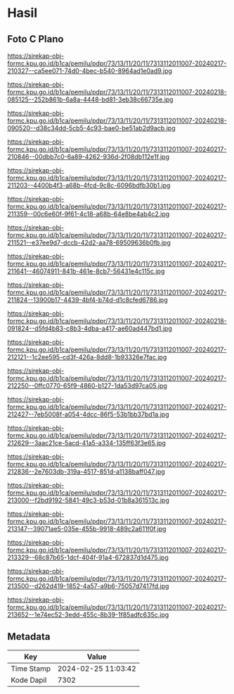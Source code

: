 # Hasil

## Foto C Plano

https://sirekap-obj-formc.kpu.go.id/b1ca/pemilu/pdpr/73/13/11/20/11/7313112011007-20240217-210327--ca5ee071-74d0-4bec-b540-8964ad1e0ad9.jpg

https://sirekap-obj-formc.kpu.go.id/b1ca/pemilu/pdpr/73/13/11/20/11/7313112011007-20240218-085125--252b861b-6a8a-4448-bd81-3eb38c66735e.jpg

https://sirekap-obj-formc.kpu.go.id/b1ca/pemilu/pdpr/73/13/11/20/11/7313112011007-20240218-090520--d38c34dd-5cb5-4c93-bae0-be51ab2d9acb.jpg

https://sirekap-obj-formc.kpu.go.id/b1ca/pemilu/pdpr/73/13/11/20/11/7313112011007-20240217-210846--00dbb7c0-6a89-4262-936d-2f08db112e1f.jpg

https://sirekap-obj-formc.kpu.go.id/b1ca/pemilu/pdpr/73/13/11/20/11/7313112011007-20240217-211203--4400b4f3-a68b-4fcd-9c8c-6096bdfb30b1.jpg

https://sirekap-obj-formc.kpu.go.id/b1ca/pemilu/pdpr/73/13/11/20/11/7313112011007-20240217-211359--00c6e60f-9f61-4c18-a68b-64e8be4ab4c2.jpg

https://sirekap-obj-formc.kpu.go.id/b1ca/pemilu/pdpr/73/13/11/20/11/7313112011007-20240217-211521--e37ee9d7-dccb-42d2-aa78-69509636b0fb.jpg

https://sirekap-obj-formc.kpu.go.id/b1ca/pemilu/pdpr/73/13/11/20/11/7313112011007-20240217-211641--46074911-841b-461e-8cb7-56431e4c115c.jpg

https://sirekap-obj-formc.kpu.go.id/b1ca/pemilu/pdpr/73/13/11/20/11/7313112011007-20240217-211824--13900b17-4439-4bf4-b74d-d1c8cfed6786.jpg

https://sirekap-obj-formc.kpu.go.id/b1ca/pemilu/pdpr/73/13/11/20/11/7313112011007-20240218-091824--d5fd4b83-c8b3-4dba-a417-ae60ad447bd1.jpg

https://sirekap-obj-formc.kpu.go.id/b1ca/pemilu/pdpr/73/13/11/20/11/7313112011007-20240217-212121--1c2ee595-cd3f-426a-8dd8-1b93326e7fac.jpg

https://sirekap-obj-formc.kpu.go.id/b1ca/pemilu/pdpr/73/13/11/20/11/7313112011007-20240217-212250--0ffc0770-65f9-4860-b127-1da53d97ca05.jpg

https://sirekap-obj-formc.kpu.go.id/b1ca/pemilu/pdpr/73/13/11/20/11/7313112011007-20240217-212427--7eb5008f-a054-4dcc-86f5-53b1bb37bd1a.jpg

https://sirekap-obj-formc.kpu.go.id/b1ca/pemilu/pdpr/73/13/11/20/11/7313112011007-20240217-212629--3aac21ce-5acd-41a5-a334-135ff63f3e65.jpg

https://sirekap-obj-formc.kpu.go.id/b1ca/pemilu/pdpr/73/13/11/20/11/7313112011007-20240217-212836--2e7603db-319a-4517-851d-a1138baff047.jpg

https://sirekap-obj-formc.kpu.go.id/b1ca/pemilu/pdpr/73/13/11/20/11/7313112011007-20240217-213000--f2bd9192-5841-49c3-b53d-01b8a361513c.jpg

https://sirekap-obj-formc.kpu.go.id/b1ca/pemilu/pdpr/73/13/11/20/11/7313112011007-20240217-213147--39071ae5-035e-455b-9918-489c2a611f0f.jpg

https://sirekap-obj-formc.kpu.go.id/b1ca/pemilu/pdpr/73/13/11/20/11/7313112011007-20240217-213329--68c87b65-1dcf-404f-91a4-672837d1d475.jpg

https://sirekap-obj-formc.kpu.go.id/b1ca/pemilu/pdpr/73/13/11/20/11/7313112011007-20240217-213500--d262d419-1852-4a57-a9b6-75057d7417fd.jpg

https://sirekap-obj-formc.kpu.go.id/b1ca/pemilu/pdpr/73/13/11/20/11/7313112011007-20240217-213652--1e74ec52-3edd-455c-8b39-1f85adfc635c.jpg


## Metadata

| Key        | Value               |
| ---------- | ------------------- |
| Time Stamp | 2024-02-25 11:03:42 |
| Kode Dapil | 7302                |




